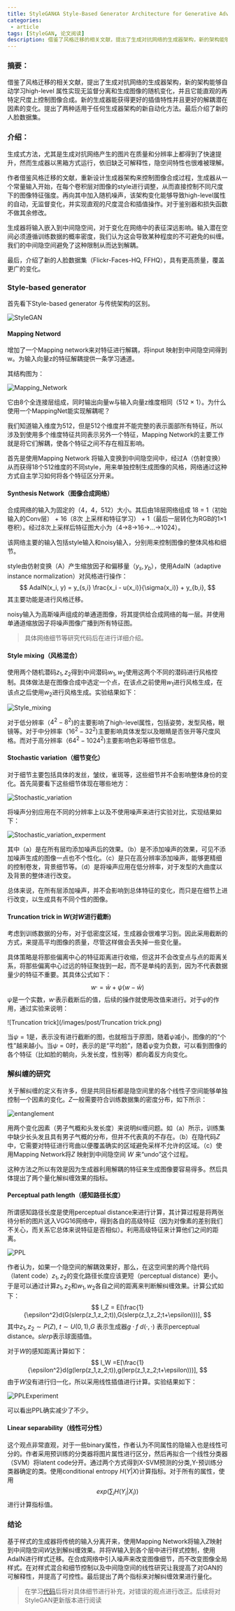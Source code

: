 ```yaml
---
title: StyleGAN《A Style-Based Generator Architecture for Generative Adversarial Networks》论文阅读
categories:
 - article
tags: [StyleGAN, 论文阅读]
description: 借鉴了风格迁移的相关文献，提出了生成对抗网络的生成器架构，新的架构能够自动学习high-level 属性实现无监督分离和生成图像的随机变化，并且它能直观的再特定尺度上控制图像合成。新的生成器能获得更好的插值特性并且更好的解耦潜在因素的变化。提出了两种适用于任何生成器架构的新自动化方法。最后介绍了新的人脸数据集。
---
```


### 摘要：

​	借鉴了风格迁移的相关文献，提出了生成对抗网络的生成器架构，新的架构能够自动学习high-level 属性实现无监督分离和生成图像的随机变化，并且它能直观的再特定尺度上控制图像合成。新的生成器能获得更好的插值特性并且更好的解耦潜在因素的变化。提出了两种适用于任何生成器架构的新自动化方法。最后介绍了新的人脸数据集。

### 介绍：

生成式方法，尤其是生成对抗网络产生的图片在质量和分辨率上都得到了快速提升，然而生成器以黑箱方式运行，依旧缺乏可解释性，隐空间特性也很难被理解。

作者借鉴风格迁移的文献，重新设计生成器架构来控制图像合成过程，生成器从一个常量输入开始，在每个卷积层对图像的style进行调整，从而直接控制不同尺度下的图像特征强度。再向其中加入随机噪声，该架构变化能够导致high-level属性的自动，无监督变化，并实现直观的尺度混合和插值操作。对于鉴别器和损失函数不做其余修改。

生成器将输入嵌入到中间隐空间，对于变化在网络中的表征深远影响。输入潜在空间必须遵循训练数据的概率密度，我们认为这会导致某种程度的不可避免的纠缠。我们的中间隐空间避免了这种限制从而达到解耦。

最后，介绍了新的人脸数据集（Flickr-Faces-HQ, FFHQ），具有更高质量，覆盖更广的变化。

### Style-based generator

首先看下Style-based generator 与传统架构的区别。

![StyleGAN](/images/post/StyleGAN.png)

#### Mapping Netword

增加了一个Mapping network来对特征进行解耦，将input 映射到中间隐空间得到w。为输入向量z的特征解耦提供一条学习通道。

其结构图为：

![Mapping_Network](/images/post/Mapping_Network.png)

它由8个全连接层组成，同时输出向量w与输入向量z维度相同（512 $\times$ 1）。为什么使用一个MappingNet能实现解耦呢？

我们知道输入维度为512，但是512个维度并不能完整的表示面部所有特征，所以涉及到使用多个维度特征共同表示另外一个特征，Mapping Network的主要工作就是将它们解耦，使各个特征之间不存在相互影响。

首先是使用Mapping Network 将输入变换到中间隐空间中，经过A（仿射变换）从而获得18个512维度的不同style，用来单独控制生成图像的风格，网络通过这种方式自主学习如何将各个特征区分开来。

#### Synthesis Network（图像合成网络）

合成网络的输入为固定的（4，4，512）大小。其后由18层网络组成 18 = 1（初始输入的Conv层） + 16（8次 上采样和特征学习） + 1（最后一层转化为RGB的1$\times$1卷积）。经过8次上采样后特征图大小为（4->8->16->...->1024）。

该网络主要的输入包括style输入和noisy输入，分别用来控制图像的整体风格和细节。

style由仿射变换（A）产生缩放因子和偏移量（$y_s, y_b$），使用AdaIN（adaptive instance normalization）对风格进行操作：
$$
AdaIN(x_i, y) = y_{s,i} \frac{x_i - u(x_i)}{\sigma(x_i)} + y_{b,i},
$$
其主要功能是进行风格迁移。

​	noisy输入为高斯噪声组成的单通道图像，将其提供给合成网络的每一层。并使用单通道缩放因子将噪声图像广播到所有特征图。

>  具体网络细节等研究代码后在进行详细介绍。

#### Style mixing（风格混合）

使用两个随机潜码$z_1, z_2$得到中间潜码$w_1, w_2$使用这两个不同的潜码进行风格控制。具体做法是在图像合成中选定一个点，在该点之前使用$w_1$进行风格生成，在该点之后使用$w_2$进行风格生成。实验结果如下：

![Style_mixing](/images/post/Style_mixing.png)

对于低分辨率（$4^2-8^2$)的主要影响了high-level属性，包括姿势，发型风格，眼镜等。对于中分辨率（$16^2-32^2$)主要影响具体发型以及眼睛是否张开等尺度风格。而对于高分辨率（$64^2-1024^2$)主要影响色彩等细节信息。

#### Stochastic variation（细节变化）

对于细节主要包括具体的发丝，皱纹，雀斑等，这些细节并不会影响整体身份的变化。首先简要看下这些细节体现在哪些地方：

![Stochastic_variation](/images/post/Stochastic_variation.png)

将噪声分别应用在不同的分辨率上以及不使用噪声来进行实验对比，实现结果如下：

![Stochastic_variation_experment](/images/post/Stochastic_variation_experment.png)

其中（a）是在所有层均添加噪声后的效果。（b）是不添加噪声的效果，可见不添加噪声生成的图像一点也不个性化。（c）是只在高分辨率添加噪声，能够更精细的控制卷发，背景细节等。（d）是将噪声应用在低分辨率，对于发型的大曲度以及背景的整体进行改变。

总体来说，在所有层添加噪声，并不会影响到总体特征的变化，而只是在细节上进行改变，以生成具有不同个性的图像。

#### Truncation trick in $W$(对$W$进行截断)

考虑到训练数据的分布，对于低密度区域，生成器会很难学习到。因此采用截断的方式，来提高平均图像的质量，尽管这样做会丢失掉一些变化量。

具体策略是将那些偏离中心的特征距离进行收缩，但这并不会改变点与点的距离关系，将那些偏离中心过远的特征聚拢到一起，而不是单纯的丢到，因为不代表数据量少的特征不重要。其具体公式如下：
$$
w^, = \bar{w} + \psi(w-\bar{w})
$$
$\psi$是一个实数，$w^,$表示截断后的值，后续的操作就使用改值来进行。对于$\psi$的作用，通过实验来说明：

![Truncation trick](/images/post/Truncation trick.png)

当$\psi=1$是，表示没有进行截断的图，也就相当于原图，随着$\psi$减小，图像的的“个性”越来越小。当$\psi = 0$时，表示的是“平均脸”，随着$\psi$变为负数，可以看到图像的各个特征（比如脸的朝向，头发长度，性别等）都向着反方向变化。

### 解纠缠的研究

关于解纠缠的定义有许多，但是共同目标都是隐空间里的各个线性子空间能够单独控制一个因素的变化。$Z$一般需要符合训练数据集的密度分布，如下所示：

![entanglement](/images/post/entanglement.png)

用两个变化因素（男子气概和头发长度）来说明纠缠问题。如（a）所示，训练集中缺少长头发且具有男子气概的分布，但并不代表真的不存在。（b）在隐代码$Z$中，它需要对特征进行弯曲以便覆盖确实的区域避免采样不允许的区域。（c）使用Mapping Network将$Z$ 映射到中间隐空间 $W$ 来“undo”这个过程。

这种方法之所以有效是因为生成器利用解耦的特征来生成图像要容易得多。然后具体提出了两个量化解纠缠效果的指标。

#### Perceptual path length（感知路径长度）

所谓感知路径长度是使用perceptual distance来进行计算，其计算过程是将两张待分析的图片送入VGG16网络中，得到各自的高级特征（因为对像素的差别我们不关心，而关系它总体来说特征是否相似）。利用高级特征来计算他们之间的距离。

![PPL](/images/post/PPL.png)

作者认为，如果一个隐空间的解耦效果好，那么，在这空间里的两个隐代码（latent code）$z_1,z_2$的变化路径长度应该更短（perceptual distance）更小。于是可以通过计算$z_1, z_2$和$w_1,w_2$各自之间的距离来判断解纠缠效果。计算公式如下：
$$
l_Z = E[\frac{1}{\epsilon^2}d(G(slerp(z_1,z_2;t)),G(slerp(z_1,z_2;t+\epsilon)))],
$$
其中$z_1, z_2\sim P(Z)$, $t \sim U(0,1)$,$G$ 表示生成器$g\cdot f$ $d(\cdot,\cdot)$ 表示perceptual distance。$slerp$表示球面插值。

对于$W$的感知距离计算如下：
$$
l_W =E[\frac{1}{\epsilon^2}d(g(lerp(z_1,z_2;t)),g(lerp(z_1,z_2;t+\epsilon)))],
$$
由于$W$没有进行归一化，所以采用线性插值进行计算。实验结果如下：

![PPLExperiment](/images/post/PPLExperiment.png)

可以看出PPL确实减少了不少。

#### Linear separability（线性可分性）

这个观点非常直观，对于一些binary属性，作者认为不同属性的隐输入也是线性可分的。作者采用预训练的分类器将图片属性进行区分，然后再拟合一个线性分类器（SVM）将latent code分开。通过两个方式得到X-SVM预测的分类,Y-预训练分类器确定的类。使用conditional entropy $H(Y|X)$计算指标。对于所有的属性，使用
$$
exp(\sum _iH(Y_i|X_i))
$$
进行计算指标值。

### 结论

基于样式的生成器将传统的输入分离开来，使用Mapping Network将输入$Z$映射到中间隐空间$W$达到解纠缠效果。并将W输入到各个层中进行样式控制，使用AdaIN进行样式迁移。在合成网络中引入噪声来改变图像细节，而不改变图像全局样式。在对样式混合和细节控制以及中间隐空间的线性研究让我提高了对GAN的可解释性，并提高了可控性。最后提出了两个指标来对解纠缠效果进行量化。





>在学习[代码](https://github.com/NVlabs/stylegan)后将对具体细节进行补充，对错误的观点进行改正。后续将对StyleGAN更新版本进行阅读

